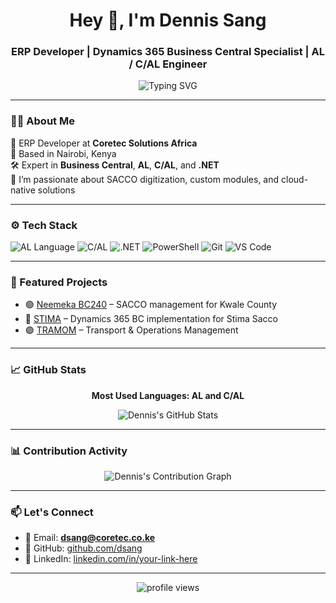 <h1 align="center">Hey 👋, I'm Dennis Sang</h1>
<h3 align="center">ERP Developer | Dynamics 365 Business Central Specialist | AL / C/AL Engineer</h3>

<!-- 🖋️ Typing animation -->
<p align="center">
  <img src="https://readme-typing-svg.herokuapp.com?font=Fira+Code&size=22&pause=1000&color=00F794&center=true&vCenter=true&width=500&lines=ERP+Developer+based+in+Kenya.;I+specialize+in+AL+%26+C%2FAL+for+Business+Central.;Transforming+SACCOs+with+smart+automation.;Let's+build+something+great+together!" alt="Typing SVG" />
</p>

---

### 🧑‍💻 About Me

💼 ERP Developer at **Coretec Solutions Africa**  
📍 Based in Nairobi, Kenya  
🛠️ Expert in **Business Central**, **AL**, **C/AL**, and **.NET**  
💬 I’m passionate about SACCO digitization, custom modules, and cloud-native solutions

---

### ⚙️ Tech Stack

![AL Language](https://img.shields.io/badge/AL-Business_Central-ff8c00?style=for-the-badge&logo=microsoft)
![C/AL](https://img.shields.io/badge/CAL-Dynamics_NAV-blue?style=for-the-badge&logo=microsoft)
![.NET](https://img.shields.io/badge/.NET-Core-purple?style=for-the-badge&logo=dotnet)
![PowerShell](https://img.shields.io/badge/PowerShell-Scripting-blue?style=for-the-badge&logo=powershell)
![Git](https://img.shields.io/badge/Git-Version_Control-orange?style=for-the-badge&logo=git)
![VS Code](https://img.shields.io/badge/VSCode-Editor-007ACC?style=for-the-badge&logo=visual-studio-code)

---

### 📌 Featured Projects

- 🟢 [Neemeka BC240](https://github.com/CoreTecDevelopers/NEEMEKA) – SACCO management for Kwale County  
- 🔵 [STIMA](https://github.com/CoreTecDevelopers/STIMA) – Dynamics 365 BC implementation for Stima Sacco  
- 🟣 [TRAMOM](https://github.com/CoreTecDevelopers/TRAMOM) – Transport & Operations Management  

---

### 📈 GitHub Stats

<p align="center"><b>Most Used Languages: AL and C/AL</b></p>

<p align="center">
  <img src="https://github-readme-stats.vercel.app/api?username=dsang&show_icons=true&theme=radical&count_private=true" alt="Dennis's GitHub Stats" />
</p>

---

### 📊 Contribution Activity

<p align="center">
  <img src="https://github-readme-activity-graph.vercel.app/graph?username=dsang&theme=react-dark&area=true&hide_border=true" alt="Dennis's Contribution Graph" />
</p>

---

### 📫 Let's Connect

- 📧 Email: **dsang@coretec.co.ke**  
- 💼 GitHub: [github.com/dsang](https://github.com/dsang)  
- 🔗 LinkedIn: [linkedin.com/in/your-link-here](https://linkedin.com/in/your-link-here)

---

<p align="center">
  <img src="https://komarev.com/ghpvc/?username=dsang&label=Profile%20Views&color=0e75b6&style=flat" alt="profile views" />
</p>
